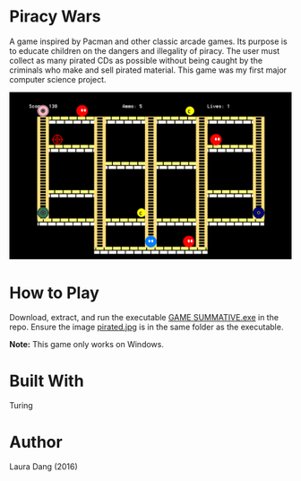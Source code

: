 # Piracy Wars
A game inspired by Pacman and other classic arcade games. Its purpose is to educate children on the dangers and illegality of piracy. The user must collect as many pirated CDs as possible without being caught by the criminals who make and sell pirated material. This game was my first major computer science project.

![](turing_game.gif)

# How to Play
Download, extract, and run the executable [GAME SUMMATIVE.exe](https://github.com/lauradang/Piracy-Wars/blob/master/GAME%20SUMMATIVE.exe) in the repo. Ensure the image [pirated.jpg](https://github.com/lauradang/Piracy-Wars/blob/master/pirated.jpg) is in the same folder as the executable.

**Note:** This game only works on Windows. 

# Built With
Turing

# Author
Laura Dang (2016)
